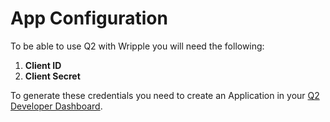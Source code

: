# App Configuration

To be able to use Q2 with Wripple you will need the following:

1. **Client ID**
2. **Client Secret**

To generate these credentials you need to create an Application in your [Q2 Developer Dashboard](https://q2developer.com/settings/applications).
